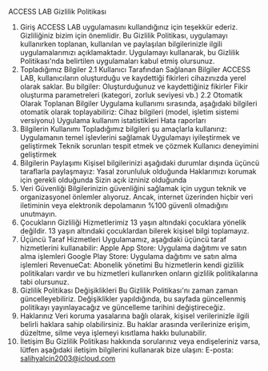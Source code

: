 ACCESS LAB Gizlilik Politikası

1. Giriş
ACCESS LAB uygulamasını kullandığınız için teşekkür ederiz. Gizliliğiniz bizim için önemlidir. Bu Gizlilik Politikası, uygulamayı kullanırken toplanan, kullanılan ve paylaşılan bilgilerinizle ilgili uygulamalarımızı açıklamaktadır.
Uygulamayı kullanarak, bu Gizlilik Politikası'nda belirtilen uygulamaları kabul etmiş olursunuz.
2. Topladığımız Bilgiler
2.1 Kullanıcı Tarafından Sağlanan Bilgiler
ACCESS LAB, kullanıcıların oluşturduğu ve kaydettiği fikirleri cihazınızda yerel olarak saklar. Bu bilgiler:
Oluşturduğunuz ve kaydettiğiniz fikirler
Fikir oluşturma parametreleri (kategori, zorluk seviyesi vb.)
2.2 Otomatik Olarak Toplanan Bilgiler
Uygulama kullanımı sırasında, aşağıdaki bilgileri otomatik olarak toplayabiliriz:
Cihaz bilgileri (model, işletim sistemi versiyonu)
Uygulama kullanım istatistikleri
Hata raporları
3. Bilgilerin Kullanımı
Topladığımız bilgileri şu amaçlarla kullanırız:
Uygulamanın temel işlevlerini sağlamak
Uygulamayı iyileştirmek ve geliştirmek
Teknik sorunları tespit etmek ve çözmek
Kullanıcı deneyimini geliştirmek
4. Bilgilerin Paylaşımı
Kişisel bilgilerinizi aşağıdaki durumlar dışında üçüncü taraflarla paylaşmayız:
Yasal zorunluluk olduğunda
Haklarımızı korumak için gerekli olduğunda
Sizin açık izniniz olduğunda
5. Veri Güvenliği
Bilgilerinizin güvenliğini sağlamak için uygun teknik ve organizasyonel önlemler alıyoruz. Ancak, internet üzerinden hiçbir veri iletiminin veya elektronik depolamanın %100 güvenli olmadığını unutmayın.
6. Çocukların Gizliliği
Hizmetlerimiz 13 yaşın altındaki çocuklara yönelik değildir. 13 yaşın altındaki çocuklardan bilerek kişisel bilgi toplamayız.
7. Üçüncü Taraf Hizmetleri
Uygulamamız, aşağıdaki üçüncü taraf hizmetlerini kullanabilir:
Apple App Store: Uygulama dağıtımı ve satın alma işlemleri
Google Play Store: Uygulama dağıtımı ve satın alma işlemleri
RevenueCat: Abonelik yönetimi
Bu hizmetlerin kendi gizlilik politikaları vardır ve bu hizmetleri kullanırken onların gizlilik politikalarına tabi olursunuz.
8. Gizlilik Politikası Değişiklikleri
Bu Gizlilik Politikası'nı zaman zaman güncelleyebiliriz. Değişiklikler yapıldığında, bu sayfada güncellenmiş politikayı yayınlayacağız ve güncelleme tarihini değiştireceğiz.
9. Haklarınız
Veri koruma yasalarına bağlı olarak, kişisel verilerinizle ilgili belirli haklara sahip olabilirsiniz. Bu haklar arasında verilerinize erişim, düzeltme, silme veya işlemeyi kısıtlama hakkı bulunabilir.
10. İletişim
Bu Gizlilik Politikası hakkında sorularınız veya endişeleriniz varsa, lütfen aşağıdaki iletişim bilgilerini kullanarak bize ulaşın:
E-posta: salihyalcin2003@icloud.com

